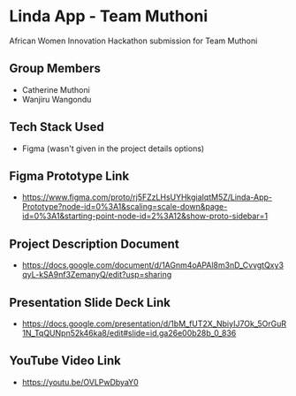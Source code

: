 # Linda App - Team Muthoni #
African Women Innovation Hackathon submission for Team Muthoni



## Group Members ##
- Catherine Muthoni
- Wanjiru Wangondu


## Tech Stack Used ##
- Figma (wasn't given in the project details options)


## Figma Prototype Link ##
- https://www.figma.com/proto/rj5FZzLHsUYHkgiaIqtM5Z/Linda-App-Prototype?node-id=0%3A1&scaling=scale-down&page-id=0%3A1&starting-point-node-id=2%3A12&show-proto-sidebar=1


## Project Description  Document ##
- https://docs.google.com/document/d/1AGnm4oAPAl8m3nD_CvvgtQxy3qyL-kSA9nf3ZemanyQ/edit?usp=sharing


## Presentation Slide Deck Link ##
- https://docs.google.com/presentation/d/1bM_fUT2X_NbiyIJ7Ok_5OrGuR1N_TqQUNpn52k46ka8/edit#slide=id.ga26e00b28b_0_836


## YouTube Video Link ##
- https://youtu.be/OVLPwDbyaY0

